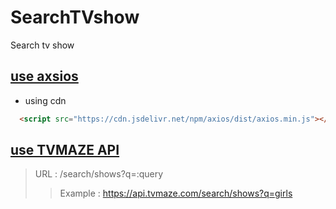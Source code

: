 # SearchTVshow 
Search tv show

## [use axsios](https://axios-http.com/kr/docs/intro)
- using cdn
```html
  <script src="https://cdn.jsdelivr.net/npm/axios/dist/axios.min.js"></script>
```

## [use TVMAZE API](https://www.tvmaze.com/api)
> URL : /search/shows?q=:query
>> Example : https://api.tvmaze.com/search/shows?q=girls
